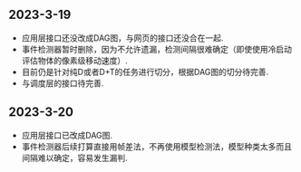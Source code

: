 ## 2023-3-19
* 应用层接口还没改成DAG图，与网页的接口还没合在一起.
* 事件检测器暂时删除，因为不允许遗漏，检测间隔很难确定（即使使用冷启动评估物体的像素级移动速度）.
* 目前仍是针对纯D或者D+T的任务进行切分，根据DAG图的切分待完善.
* 与调度层的接口待完善.

## 2023-3-20
* 应用层接口已改成DAG图.
* 事件检测器后续打算直接用帧差法，不再使用模型检测法，模型种类太多而且间隔难以确定，容易发生漏判.

